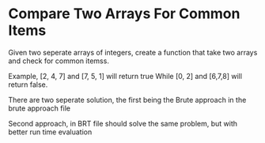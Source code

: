 # Compare Two Arrays For Common Items

Given two seperate arrays of integers, create a function that take two arrays and check for common itemss.

Example, [2, 4, 7] and [7, 5, 1] will return true While [0, 2] and [6,7,8] will return false.

There are two seperate solution, the first being the Brute approach in the brute approach file

Second approach, in BRT file should solve the same problem, but with better run time evaluation
